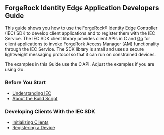 <!--
 ! Copyright 2019 ForgeRock AS
 !
 ! Licensed under the Apache License, Version 2.0 (the "License");
 ! you may not use this file except in compliance with the License.
 ! You may obtain a copy of the License at
 !
 ! http://www.apache.org/licenses/LICENSE-2.0
 !
 ! Unless required by applicable law or agreed to in writing, software
 ! distributed under the License is distributed on an "AS IS" BASIS,
 ! WITHOUT WARRANTIES OR CONDITIONS OF ANY KIND, either express or implied.
 ! See the License for the specific language governing permissions and
 ! limitations under the License.
-->

## ForgeRock Identity Edge Application Developers Guide

This guide shows you how to use the ForgeRock® Identity Edge Controller (IEC) SDK to 
develop client applications and to register them with the IEC Service. The IEC SDK client 
library provides client APIs in C and [Go](https://golang.org/) for client applications to 
invoke ForgeRock Access Manager (AM) functionality through the IEC Service. The SDK library 
is small and uses a secure lightweight messaging protocol so that it can run on constrained 
devices.

The examples in this Guide use the C API. Adjust the examples if you are using Go.

### Before You Start
* [Understanding IEC](understanding-iec.md)
* [About the Build Script](build-script.md)

### Developing Clients With the IEC SDK
* [Initializing Clients](initializing-clients.md)
* [Registering a Device](registering-devices.md)

